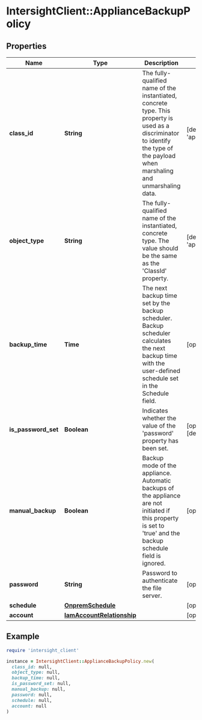 # IntersightClient::ApplianceBackupPolicy

## Properties

| Name | Type | Description | Notes |
| ---- | ---- | ----------- | ----- |
| **class_id** | **String** | The fully-qualified name of the instantiated, concrete type. This property is used as a discriminator to identify the type of the payload when marshaling and unmarshaling data. | [default to &#39;appliance.BackupPolicy&#39;] |
| **object_type** | **String** | The fully-qualified name of the instantiated, concrete type. The value should be the same as the &#39;ClassId&#39; property. | [default to &#39;appliance.BackupPolicy&#39;] |
| **backup_time** | **Time** | The next backup time set by the backup scheduler. Backup scheduler calculates the next backup time with the user-defined schedule set in the Schedule field. | [optional][readonly] |
| **is_password_set** | **Boolean** | Indicates whether the value of the &#39;password&#39; property has been set. | [optional][readonly][default to false] |
| **manual_backup** | **Boolean** | Backup mode of the appliance. Automatic backups of the appliance are not initiated if this property is set to &#39;true&#39; and the backup schedule field is ignored. | [optional] |
| **password** | **String** | Password to authenticate the file server. | [optional] |
| **schedule** | [**OnpremSchedule**](OnpremSchedule.md) |  | [optional] |
| **account** | [**IamAccountRelationship**](IamAccountRelationship.md) |  | [optional] |

## Example

```ruby
require 'intersight_client'

instance = IntersightClient::ApplianceBackupPolicy.new(
  class_id: null,
  object_type: null,
  backup_time: null,
  is_password_set: null,
  manual_backup: null,
  password: null,
  schedule: null,
  account: null
)
```

